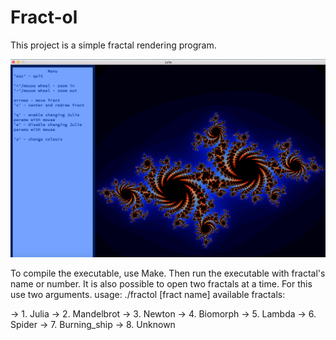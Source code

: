 # Fract-ol
This project is a simple fractal rendering program.

<p align="center">
<img src="https://github.com/akulaiev/Fract-ol/blob/master/demo.png" width="550">
</p>
To compile the executable, use Make. Then run the executable with fractal's name or number.
It is also possible to open two fractals at a time. For this use two arguments.
usage: ./fractol [fract name]
available fractals:

-> 1. Julia
-> 2. Mandelbrot
-> 3. Newton
-> 4. Biomorph
-> 5. Lambda
-> 6. Spider
-> 7. Burning_ship
-> 8. Unknown
